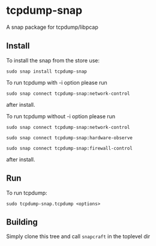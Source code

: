 # tcpdump-snap
A snap package for tcpdump/libpcap

## Install

To install the snap from the store use:

`sudo snap install tcpdump-snap`

To run tcpdump with -i <interface> option please run

`sudo snap connect tcpdump-snap:network-control`

after install.

To run tcpdump without -i <interface> option please run

`sudo snap connect tcpdump-snap:network-control`

`sudo snap connect tcpdump-snap:hardware-observe`

`sudo snap connect tcpdump-snap:firewall-control`

after install.

## Run
To run tcpdump:

`sudo tcpdump-snap.tcpdump <options>`
  
## Building

Simply clone this tree and call `snapcraft` in the toplevel dir

